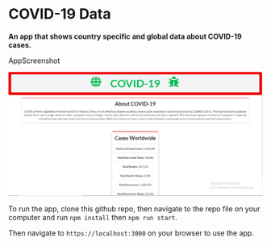 <h1> COVID-19 Data </h1>

**An app that shows country specific and global data about COVID-19 cases.**

AppScreenshot

![App Screenshot](./public/AppScreenshot.PNG)

To run the app, clone this github repo,
then navigate to the repo file on your computer and run `npm install` then `npm run start`.

Then navigate to `https://localhost:3000` on your browser to use the app.

